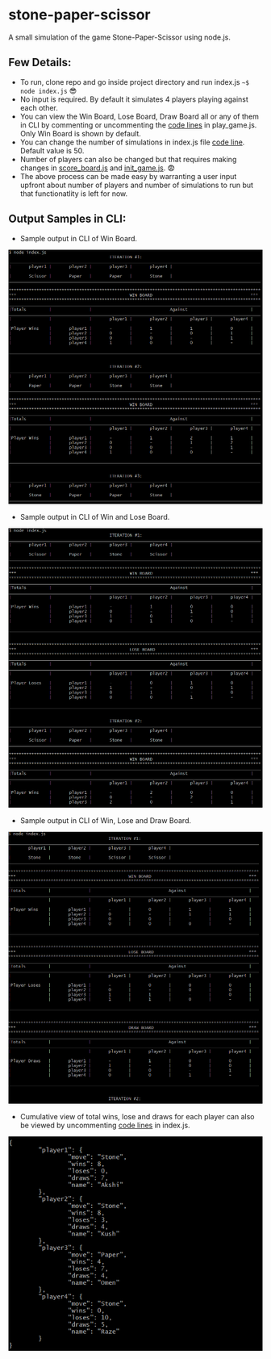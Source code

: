 # stone-paper-scissor
A small simulation of the game Stone-Paper-Scissor using node.js.

## Few Details:
* To run, clone repo and go inside project directory and run index.js `~$ node index.js` :sunglasses:
* No input is required. By default it simulates 4 players playing against each other.
* You can view the Win Board, Lose Board, Draw Board all or any of them in CLI by commenting or uncommenting the [code lines](https://github.com/kushagra-shukla/stone-paper-scissor/blob/abc3e4d2ef7170ed1e40825990fea2f2a55aea6d/src/game_logic/play_game.js#L114-L116) in play_game.js. Only Win Board is shown by default.
* You can change the number of simulations in index.js file [code line](https://github.com/kushagra-shukla/stone-paper-scissor/blob/abc3e4d2ef7170ed1e40825990fea2f2a55aea6d/index.js#L5). Default value is 50.
* Number of players can also be changed but that requires making changes in [score_board.js](src/data_model/scoreboard.js) and  [init_game.js](src/game_logic/init_game.js). :fearful:
* The above process can be made easy by warranting a user input upfront about number of players and number of simulations to run but that functionatlity is left for now.

## Output Samples in CLI:
* Sample output in CLI of Win Board.


![WIN BOARD](./samples/win_board.png)

* Sample output in CLI of Win and Lose Board.


![WIN + LOSE BOARD](./samples/win_lose_board.png)

* Sample output in CLI of Win, Lose and Draw Board.


![WIN + LOSE + DRAW BOARD](./samples/win_lose_draw_board.png)

* Cumulative view of total wins, lose and draws for each player can also be viewed by uncommenting [code lines](https://github.com/kushagra-shukla/stone-paper-scissor/blob/abc3e4d2ef7170ed1e40825990fea2f2a55aea6d/index.js#L11) in index.js. 


![Players Score Summary](./samples/players_object.png)
